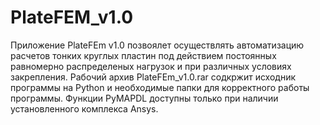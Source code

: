 # PlateFEM_v1.0
Приложение PlateFEm v1.0 позвоялет осуществлять автоматизацию расчетов тонких круглых пластин под действием постоянных равномерно распределеных нагрузок и при различных условиях закрепления.
Рабочий архив PlateFEm_v1.0.rar содкржит исходник программы на Python и необходимые папки для корректного работы программы.
Функции PyMAPDL доступны только при наличии установленного комплекса Ansys.
